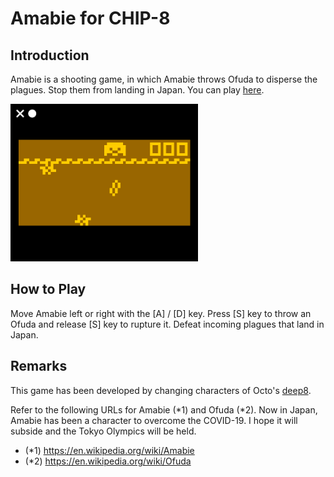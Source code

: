 # Amabie for CHIP-8

## Introduction

Amabie is a shooting game, in which Amabie throws Ofuda to disperse the plagues. 
Stop them from landing in Japan.
You can play [here](https://johnearnest.github.io/Octo/index.html?key=cXOhX6AA).

<img src="https://github.com/jay-kumogata/PyxelChip8/blob/main/games/screenshots/amabie03.png" width="300">

## How to Play

Move Amabie left or right with the [A] / [D] key.
Press [S] key to throw an Ofuda and release [S] key to rupture it. 
Defeat incoming plagues that land in Japan.

## Remarks

This game has been developed by changing characters of Octo's [deep8](https://github.com/JohnEarnest/Octo/tree/gh-pages/examples).

Refer to the following URLs for Amabie (*1) and Ofuda (*2). 
Now in Japan, Amabie has been a character to overcome the COVID-19. 
I hope it will subside and the Tokyo Olympics will be held.

- (*1) https://en.wikipedia.org/wiki/Amabie
- (*2) https://en.wikipedia.org/wiki/Ofuda
